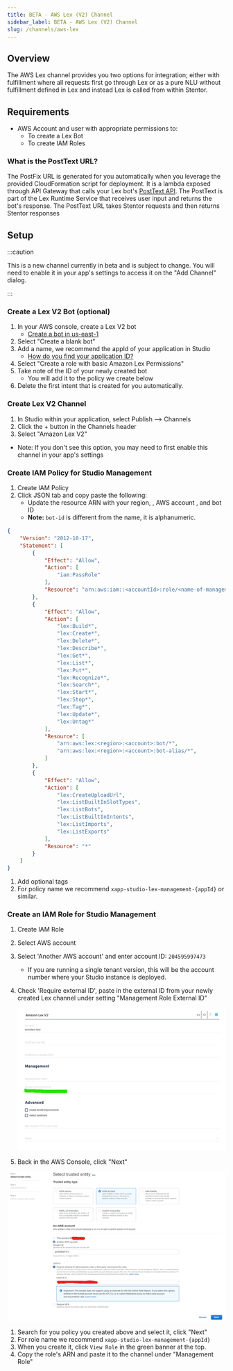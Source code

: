 ```yaml
---
title: BETA - AWS Lex (V2) Channel
sidebar_label: BETA - AWS Lex (V2) Channel
slug: /channels/aws-lex
---
```


## Overview

The AWS Lex channel provides you two options for integration; either with fulfillment where all requests first go through Lex or as a pure NLU without fulfillment defined in Lex and instead Lex is called from within Stentor.

## Requirements

- AWS Account and user with appropriate permissions to:
  - To create a Lex Bot
  - To create IAM Roles

### What is the PostText URL?

The PostFix URL is generated for you automatically when you leverage the provided CloudFormation script for deployment. It is a lambda exposed through API Gateway that calls your Lex bot's [PostText API](https://docs.aws.amazon.com/lex/latest/dg/API_runtime_PostText.html). The PostText is part of the Lex Runtime Service that receives user input and returns the bot's response. The PostText URL takes Stentor requests and then returns Stentor responses

## Setup

:::caution

This is a new channel currently in beta and is subject to change.  You will need to enable it in your app's settings to access it on the "Add Channel" dialog.

:::

### Create a Lex V2 Bot (optional)

1. In your AWS console, create a Lex V2 bot
   - [Create a bot in us-east-1](https://us-east-1.console.aws.amazon.com/lexv2/home?region=us-east-1#createBot)
1. Select "Create a blank bot"
1. Add a name, we recommend the appId of your application in Studio
   - [How do you find your application ID?](/docs/development/development-faqs#how-do-i-find-my-application-id)
1. Select "Create a role with basic Amazon Lex Permissions"
1. Take note of the ID of your newly created bot
   - You will add it to the policy we create below
1. Delete the first intent that is created for you automatically.

### Create Lex V2 Channel

1. In Studio within your application, select Publish --> Channels
1. Click the + button in the Channels header
1. Select "Amazon Lex V2"
  * Note: If you don't see this option, you may need to first enable this channel in your app's settings

### Create IAM Policy for Studio Management

1. Create IAM Policy
1. Click JSON tab and copy paste the following:
   - Update the resource ARN with your region, <region>, AWS account <account>, and bot ID <bot-id>
   - __Note:__ `bot-id` is different from the name, it is alphanumeric.

```json
{
    "Version": "2012-10-17",
    "Statement": [
        {
            "Effect": "Allow",
            "Action": [
                "iam:PassRole"
            ],
            "Resource": "arn:aws:iam::<accountId>:role/<name-of-management-role-being-created>"
        },
        {
            "Effect": "Allow",
            "Action": [
                "lex:Build*",
                "lex:Create*",
                "lex:Delete*",
                "lex:Describe*",
                "lex:Get*",
                "lex:List*",
                "lex:Put*",
                "lex:Recognize*",
                "lex:Search*",
                "lex:Start*",
                "lex:Stop*",
                "lex:Tag*",
                "lex:Update*",
                "lex:Untag*"
            ],
            "Resource": [
                "arn:aws:lex:<region>:<account>:bot/*",
                "arn:aws:lex:<region>:<account>:bot-alias/*",
            ]
        },
        {
            "Effect": "Allow",
            "Action": [
                "lex:CreateUploadUrl",
                "lex:ListBuiltInSlotTypes",
                "lex:ListBots",
                "lex:ListBuiltInIntents",
                "lex:ListImports",
                "lex:ListExports"
            ],
            "Resource": "*"
        }
    ]
}
```

1. Add optional tags
1. For policy name we recommend `xapp-studio-lex-management-{appId}` or similar.

### Create an IAM Role for Studio Management

1. Create IAM Role
1. Select AWS account
1. Select 'Another AWS account' and enter account ID: `204595997473`
   * If you are running a single tenant version, this will be the account number where your Studio instance is deployed.
1. Check 'Require external ID', paste in the external ID from your newly created Lex channel under setting "Management Role External ID"

   ![external role](/img/channel/lex/lex-v2-management-external-id.png)

1. Back in the AWS Console, click "Next"

  ![new role](/img/channel/lex/aws-iam-role-lex-v2-management.png)

1. Search for you policy you created above and select it, click "Next"
1. For role name we recommend `xapp-studio-lex-management-{appId}`
1. When you create it, click `View Role` in the green banner at the top.
1. Copy the role's ARN and paste it to the channel under "Management Role"

